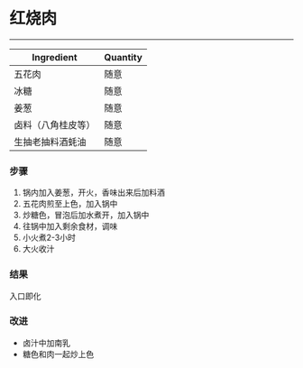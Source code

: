 # 红烧肉
---

| Ingredient | Quantity |
| ----------- | ----------- |
| 五花肉 | 随意 |
| 冰糖 | 随意 |
| 姜葱 | 随意 |
| 卤料（八角桂皮等） | 随意 |
| 生抽老抽料酒蚝油 | 随意 |



### 步骤
1. 锅内加入姜葱，开火，香味出来后加料酒
2. 五花肉煎至上色，加入锅中
3. 炒糖色，冒泡后加水煮开，加入锅中
4. 往锅中加入剩余食材，调味
5. 小火煮2-3小时
6. 大火收汁





### 结果
入口即化






### 改进
- 卤汁中加南乳
- 糖色和肉一起炒上色